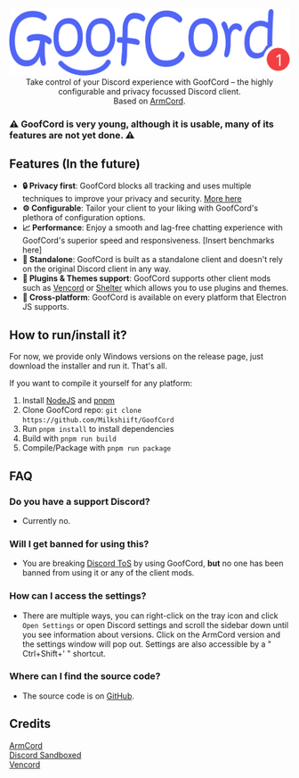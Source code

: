 <div align="center">
<img src="./assets/GoofCord.svg" width="520">
  <br>Take control of your Discord experience with GoofCord – the highly configurable and privacy focussed Discord client.<br>Based on <a href="https://github.com/ArmCord/ArmCord">ArmCord</a>.
</div>

### :warning: GoofCord is very young, although it is usable, many of its features are not yet done. :warning:

## Features (In the future)
- **:lock: Privacy first**: GoofCord blocks all tracking and uses multiple techniques to improve your privacy and security. [More here](https://github.com/Milkshiift/GoofCord/wiki/Placeholder)
- **:gear: Configurable**: Tailor your client to your liking with GoofCord's plethora of configuration options.
- **:chart_with_upwards_trend: Performance**: Enjoy a smooth and lag-free chatting experience with GoofCord's superior speed and responsiveness. [Insert benchmarks here]
- **:bookmark: Standalone**: GoofCord is built as a standalone client and doesn't rely on the original Discord client in any way.
- **:electric_plug: Plugins & Themes support**: GoofCord supports other client mods such as [Vencord](https://github.com/Vendicated/Vencord) or [Shelter](https://github.com/uwu/shelter) which allows you to use plugins and themes.
- **:iphone: Cross-platform**: GoofCord is available on every platform that Electron JS supports.

## How to run/install it?

For now, we provide only Windows versions on the release page, just download the installer and run it. That's all.

If you want to compile it yourself for any platform:
1. Install [NodeJS](https://nodejs.dev) and [pnpm](https://pnpm.io/installation#using-npm)
2. Clone GoofCord repo: `git clone https://github.com/Milkshiift/GoofCord`    
3. Run `pnpm install` to install dependencies   
4. Build with `pnpm run build`   
5. Compile/Package with `pnpm run package`  

## FAQ
### Do you have a support Discord?
- Currently no.

### Will I get banned for using this?   
- You are breaking [Discord ToS](https://discord.com/terms#software-in-discord%E2%80%99s-services) by using GoofCord, **but** no one has been banned from using it or any of the client mods.

### How can I access the settings?
- There are multiple ways, you can right-click on the tray icon and click `Open Settings` or open Discord settings and scroll the sidebar down until you see information about versions. Click on the ArmCord version and the settings window will pop out. Settings are also accessible by a " Ctrl+Shift+' " shortcut.

### Where can I find the source code?
- The source code is on [GitHub](https://github.com/Milkshiift/GoofCord/).

## Credits

[ArmCord](https://github.com/ArmCord/ArmCord)  
[Discord Sandboxed](https://github.com/khlam/discord-sandboxed)  
[Vencord](https://github.com/Vendicated/Vencord)
